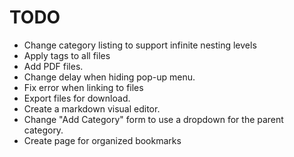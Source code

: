 # TODO

- Change category listing to support infinite nesting levels
- Apply tags to all files
- Add PDF files.
- Change delay when hiding pop-up menu.
- Fix error when linking to files
- Export files for download.
- Create a markdown visual editor.
- Change "Add Category" form to use a dropdown for the parent category.
- Create page for organized bookmarks

